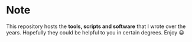 # Note
This repository hosts the **tools, scripts and software** that I wrote over the years.
Hopefully they could be helpful to you in certain degrees. Enjoy :grinning:
